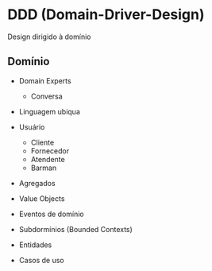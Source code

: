 # DDD (Domain-Driver-Design)

Design dirigido à domínio

## Domínio

- Domain Experts
  - Conversa
- Linguagem ubiqua

- Usuário
  - Cliente
  - Fornecedor
  - Atendente
  - Barman

- Agregados
- Value Objects
- Eventos de domínio
- Subdormínios (Bounded Contexts)
- Entidades
- Casos de uso 
  

